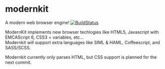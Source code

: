 # modernkit
A modern web browser engine! [![BuildStatus](https://travis-ci.org/ArielAbreu/modernkit.svg)](https://travis-ci.org/ArielAbreu/modernkit)<br>

ModernKit implements new browser techlogies like HTML5, Javascript with EMCAScript 6, CSS3 + variables, etc...<br>
Modernkit will support extra languages like SIML & HAML, Coffeescript, and SASS/SCSS.<br>

Modernkit currently only parses HTML, but CSS support is planned for the next commit.

